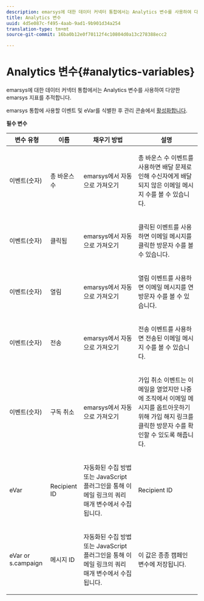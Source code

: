 ```yaml
---
description: emarsys에 대한 데이터 커넥터 통합에서는 Analytics 변수를 사용하여 다양한 emarsys 지표를 추적합니다.
title: Analytics 변수
uuid: 4d5e087c-f495-4aab-9ad1-9b901d34a254
translation-type: tm+mt
source-git-commit: 16ba0b12e0f70112f4c10804d0a13c278388ecc2

---
```



# Analytics 변수{#analytics-variables}

emarsys에 대한 데이터 커넥터 통합에서는 Analytics 변수를 사용하여 다양한 emarsys 지표를 추적합니다.

emarsys 통합에 사용할 이벤트 및 eVar를 식별한 후 관리 콘솔에서 [활성화합니다](https://docs.adobe.com/content/help/en/analytics/admin/admin-tools/c-admin-tools.html).

**필수 변수**

<table id="table_5B8F3A1EB55D4BB48F669FB84C857256"> 
 <thead> 
  <tr> 
   <th colname="col1" class="entry"> 변수 유형 </th> 
   <th colname="col2" class="entry">  이름  </th> 
   <th colname="col3" class="entry"> 채우기 방법 </th> 
   <th colname="col4" class="entry"> 설명 </th> 
  </tr>
 </thead>
 <tbody> 
  <tr> 
   <td colname="col1"> 이벤트(숫자) </td> 
   <td colname="col2"> 총 바운스 수 </td> 
   <td colname="col3"> <p>emarsys에서 자동으로 가져오기 </p> </td> 
   <td colname="col4"> <p>총 바운스 수 이벤트를 사용하면 배달 문제로 인해 수신자에게 배달되지 않은 이메일 메시지 수를 볼 수 있습니다. </p> </td> 
  </tr> 
  <tr> 
   <td colname="col1"> 이벤트(숫자) </td> 
   <td colname="col2"> 클릭됨 </td> 
   <td colname="col3"> <p>emarsys에서 자동으로 가져오기 </p> </td> 
   <td colname="col4"> <p>클릭된 이벤트를 사용하면 이메일 메시지를 클릭한 방문자 수를 볼 수 있습니다. </p> </td> 
  </tr> 
  <tr> 
   <td colname="col1"> 이벤트(숫자) </td> 
   <td colname="col2"> 열림 </td> 
   <td colname="col3"> <p>emarsys에서 자동으로 가져오기 </p> </td> 
   <td colname="col4"> <p>열림 이벤트를 사용하면 이메일 메시지를 연 방문자 수를 볼 수 있습니다. </p> </td> 
  </tr> 
  <tr> 
   <td colname="col1"> 이벤트(숫자) </td> 
   <td colname="col2"> 전송 </td> 
   <td colname="col3"> <p>emarsys에서 자동으로 가져오기 </p> </td> 
   <td colname="col4"> <p>전송 이벤트를 사용하면 전송된 이메일 메시지 수를 볼 수 있습니다. </p> </td> 
  </tr> 
  <tr> 
   <td colname="col1"> 이벤트(숫자) </td> 
   <td colname="col2"> 구독 취소 </td> 
   <td colname="col3"> <p>emarsys에서 자동으로 가져오기 </p> </td> 
   <td colname="col4"> <p>가입 취소 이벤트는 이메일을 열었지만 나중에 조직에서 이메일 메시지를 옵트아웃하기 위해 가입 해지 링크를 클릭한 방문자 수를 확인할 수 있도록 해줍니다. </p> </td> 
  </tr> 
  <tr> 
   <td colname="col1"> eVar </td> 
   <td colname="col2"> Recipient ID </td> 
   <td colname="col3"> <p>자동화된 수집 방법 또는 JavaScript 플러그인을 통해 이메일 링크의 쿼리 매개 변수에서 수집됩니다. </p> </td> 
   <td colname="col4"> Recipient ID </td> 
  </tr> 
  <tr> 
   <td colname="col1"> eVar or s.campaign </td> 
   <td colname="col2"> 메시지 ID </td> 
   <td colname="col3"> <p>자동화된 수집 방법 또는 JavaScript 플러그인을 통해 이메일 링크의 쿼리 매개 변수에서 수집됩니다. </p> </td> 
   <td colname="col4"> 이 값은 종종 캠페인 변수에 저장됩니다. </td> 
  </tr> 
 </tbody> 
</table>

